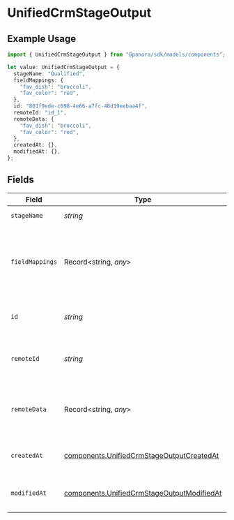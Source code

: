 # UnifiedCrmStageOutput

## Example Usage

```typescript
import { UnifiedCrmStageOutput } from "@panora/sdk/models/components";

let value: UnifiedCrmStageOutput = {
  stageName: "Qualified",
  fieldMappings: {
    "fav_dish": "broccoli",
    "fav_color": "red",
  },
  id: "801f9ede-c698-4e66-a7fc-48d19eebaa4f",
  remoteId: "id_1",
  remoteData: {
    "fav_dish": "broccoli",
    "fav_color": "red",
  },
  createdAt: {},
  modifiedAt: {},
};
```

## Fields

| Field                                                                                                    | Type                                                                                                     | Required                                                                                                 | Description                                                                                              | Example                                                                                                  |
| -------------------------------------------------------------------------------------------------------- | -------------------------------------------------------------------------------------------------------- | -------------------------------------------------------------------------------------------------------- | -------------------------------------------------------------------------------------------------------- | -------------------------------------------------------------------------------------------------------- |
| `stageName`                                                                                              | *string*                                                                                                 | :heavy_check_mark:                                                                                       | The name of the stage                                                                                    | Qualified                                                                                                |
| `fieldMappings`                                                                                          | Record<string, *any*>                                                                                    | :heavy_minus_sign:                                                                                       | The custom field mappings of the stage between the remote 3rd party & Panora                             | {<br/>"fav_dish": "broccoli",<br/>"fav_color": "red"<br/>}                                               |
| `id`                                                                                                     | *string*                                                                                                 | :heavy_minus_sign:                                                                                       | The UUID of the stage                                                                                    | 801f9ede-c698-4e66-a7fc-48d19eebaa4f                                                                     |
| `remoteId`                                                                                               | *string*                                                                                                 | :heavy_minus_sign:                                                                                       | The ID of the stage in the context of the Crm 3rd Party                                                  | id_1                                                                                                     |
| `remoteData`                                                                                             | Record<string, *any*>                                                                                    | :heavy_minus_sign:                                                                                       | The remote data of the stage in the context of the Crm 3rd Party                                         | {<br/>"fav_dish": "broccoli",<br/>"fav_color": "red"<br/>}                                               |
| `createdAt`                                                                                              | [components.UnifiedCrmStageOutputCreatedAt](../../models/components/unifiedcrmstageoutputcreatedat.md)   | :heavy_minus_sign:                                                                                       | The created date of the object                                                                           | 2024-10-01T12:00:00Z                                                                                     |
| `modifiedAt`                                                                                             | [components.UnifiedCrmStageOutputModifiedAt](../../models/components/unifiedcrmstageoutputmodifiedat.md) | :heavy_minus_sign:                                                                                       | The modified date of the object                                                                          | 2024-10-01T12:00:00Z                                                                                     |